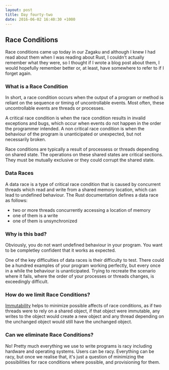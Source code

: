 ```yaml
---
layout: post
title: Day fourty-two
date: 2016-06-02 16:40:30 +1000
---
```


Race Conditions
-----

Race conditions came up today in our Zagaku and although I knew I had read about them when I was reading about Rust, I couldn't actually remember what they were, so I thought if I wrote a blog post about them, I would hopefully remember better or, at least, have somewhere to refer to if I forget again.

### What is a Race Condition

In short, a race condition occurs when the output of a program or method is reliant on the sequence or timing of uncontrollable events.  Most often, these uncontrollable events are threads or processes.

A critical race condition is when the race condition results in invalid exceptions and bugs, which occur when events do not happen in the order the programmer intended.
A non critical race condition is when the behaviour of the program is unanticipated or unexpected, but not necessarily broken.

Race conditions are typically a result of processess or threads depending on shared state.  The operations on these shared states are critical sections.  They must be mutually exclusive or they could corrupt the shared state.

### Data Races

A data race is a type of critical race condition that is caused by concurrent threads which read and write from a shared memory location, which can lead to undefined behaviour.  The Rust documentation defines a data race as follows:

* two or more threads concurrently accessing a location of memory
* one of them is a write
* one of them is unsynchronized

### Why is this bad?

Obviously, you do not want undefined behaviour in your program.  You want to be completley confident that it works as expected.

One of the key difficulties of data races is their difficulty to test.  There could be a hundred examples of your program working perfectly, but every once in a while the behaviour is unanticipated.  Trying to recreate the scenario where it fails, where the order of your processes or threads changes, is exceedingly difficult.

### How do we limit Race Conditions?

[Immutability](https://mollies.github.io/2016/05/25/day-thirty-seven.html) helps to minimize possible affects of race conditions, as if two threads were to rely on a shared object, if that object were immutable, any writes to the object would create a new object and any thread depending on the unchanged object would still have the unchanged object.

### Can we eliminate Race Conditions?

No! Pretty much everything we use to write programs is racy including hardware and operating systems.  Users can be racy.  Everything can be racy, but once we realise that, it's just a question of minimizing the possibilities for race conditions where possible, and provisioning for them.


